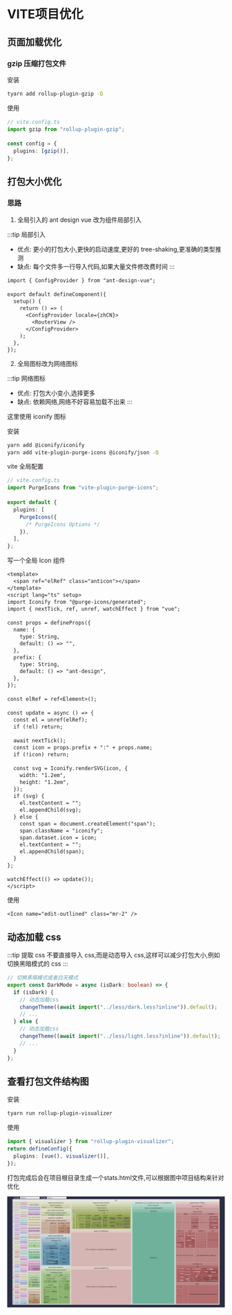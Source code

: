 # VITE项目优化

## 页面加载优化

### gzip 压缩打包文件

安装

```bash
tyarn add rollup-plugin-gzip -D
```

使用

```ts
// vite.config.ts
import gzip from "rollup-plugin-gzip";

const config = {
  plugins: [gzip()],
};
```

## 打包大小优化

### 思路

1. 全局引入的 ant design vue 改为组件局部引入

:::tip 局部引入

- 优点: 更小的打包大小,更快的启动速度,更好的 tree-shaking,更准确的类型推测
- 缺点: 每个文件多一行导入代码,如果大量文件修改费时间
  :::

```tsx
import { ConfigProvider } from "ant-design-vue";

export default defineComponent({
  setup() {
    return () => (
      <ConfigProvider locale={zhCN}>
        <RouterView />
      </ConfigProvider>
    );
  },
});
```

2. 全局图标改为网络图标

:::tip 网络图标

- 优点: 打包大小变小,选择更多
- 缺点: 依赖网络,网络不好容易加载不出来
  :::

这里使用 iconify 图标

安装

```bash
yarn add @iconify/iconify
yarn add vite-plugin-purge-icons @iconify/json -D
```

vite 全局配置

```ts
// vite.config.ts
import PurgeIcons from "vite-plugin-purge-icons";

export default {
  plugins: [
    PurgeIcons({
      /* PurgeIcons Options */
    }),
  ],
};
```

写一个全局 Icon 组件

```vue
<template>
  <span ref="elRef" class="anticon"></span>
</template>
<script lang="ts" setup>
import Iconify from "@purge-icons/generated";
import { nextTick, ref, unref, watchEffect } from "vue";

const props = defineProps({
  name: {
    type: String,
    default: () => "",
  },
  prefix: {
    type: String,
    default: () => "ant-design",
  },
});

const elRef = ref<Element>();

const update = async () => {
  const el = unref(elRef);
  if (!el) return;

  await nextTick();
  const icon = props.prefix + ":" + props.name;
  if (!icon) return;

  const svg = Iconify.renderSVG(icon, {
    width: "1.2em",
    height: "1.2em",
  });
  if (svg) {
    el.textContent = "";
    el.appendChild(svg);
  } else {
    const span = document.createElement("span");
    span.className = "iconify";
    span.dataset.icon = icon;
    el.textContent = "";
    el.appendChild(span);
  }
};

watchEffect(() => update());
</script>
```

使用

```tsx
<Icon name="edit-outlined" class="mr-2" />
```

## 动态加载 css

:::tip 提取 css
不要直接导入 css,而是动态导入 css,这样可以减少打包大小,例如切换黑暗模式的 css
:::

```ts
// 切换黑暗模式或者白天模式
export const DarkMode = async (isDark: boolean) => {
  if (isDark) {
    // 动态加载css
    changeTheme((await import("../less/dark.less?inline")).default);
    // ...
  } else {
    // 动态加载css
    changeTheme((await import("../less/light.less?inline")).default);
    // ...
  }
};
```

## 查看打包文件结构图
安装

```bash
tyarn run rollup-plugin-visualizer
```

使用

```ts
import { visualizer } from "rollup-plugin-visualizer";
return defineConfig({
  plugins: [vue(), visualizer()],
});
```
打包完成后会在项目根目录生成一个stats.html文件,可以根据图中项目结构来针对优化

<img src="/stats.jpg"/>